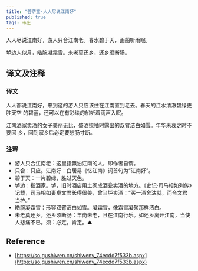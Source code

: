 ```yaml
---
title: "菩萨蛮·人人尽说江南好"
published: true
tags: 韦庄
---
```


人人尽说江南好，游人只合江南老。春水碧于天，画船听雨眠。

垆边人似月，皓腕凝霜雪。未老莫还乡，还乡须断肠。

## 译文及注释

### 译文

人人都说江南好，来到这的游人只应该住在江南直到老去。春天的江水清澈碧绿更胜天空
的碧蓝，还可以在有彩绘的船听着雨声入眠。

江南酒家卖酒的女子美丽无比，盛酒撩袖时露出的双臂洁白如雪。年华未衰之时不要回
乡，回到家乡后必定要愁肠寸断。

### 注释

- 游人只合江南老：这里指飘泊江南的人，即作者自谓。
- 只合：只应。江南好：白居易《忆江南》词首句为“江南好”。
- 碧于天：一片碧绿，胜过天色。
- 垆边：指酒家。垆，旧时酒店用土砌成酒瓮卖酒的地方。《史记·司马相如列传》记载，司马相如妻卓文君长得很美，曾当垆卖酒：“买一酒舍沽就，而令文君当垆。”
- 皓腕凝霜雪：形容双臂洁白如雪。凝霜雪，像霜雪凝聚那样洁白。
- 未老莫还乡，还乡须断肠：年尚未老，且在江南行乐。如还乡离开江南，当使人悲痛不已。须：必定，肯定。▲

## Reference

- [https://so.gushiwen.cn/shiwenv_74ecdd7f533b.aspx](https://so.gushiwen.cn/shiwenv_74ecdd7f533b.aspx)